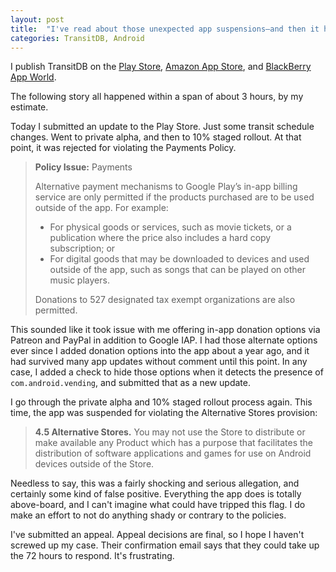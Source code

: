 ```yaml
---
layout: post
title:  "I've read about those unexpected app suspensions—and then it happened to me"
categories: TransitDB, Android
---
```


I publish TransitDB on the [Play Store](https://play.google.com/store/apps/details?id=ca.transitdb.mobile.android), [Amazon App Store](https://www.amazon.com/Carson-Lam-TransitDB-Vancouver/dp/B00RYZVCOW/), and [BlackBerry App World](https://appworld.blackberry.com/webstore/content/32009887/).

The following story all happened within a span of about 3 hours, by my estimate.

Today I submitted an update to the Play Store. Just some transit schedule changes. Went to private alpha, and then to 10% staged rollout. At that point, it was rejected for violating the Payments Policy.

> **Policy Issue:** Payments
>
> Alternative payment mechanisms to Google Play’s in-app billing service are only permitted if the products purchased are to be used outside of the app. For example:
> * For physical goods or services, such as movie tickets, or a publication where the price also includes a hard copy subscription; or 
> * For digital goods that may be downloaded to devices and used outside of the app, such as songs that can be played on other music players.
>
> Donations to 527 designated tax exempt organizations are also permitted.

This sounded like it took issue with me offering in-app donation options via Patreon and PayPal in addition to Google IAP. I had those alternate options ever since I added donation options into the app about a year ago, and it had survived many app updates without comment until this point. In any case, I added a check to hide those options when it detects the presence of `com.android.vending`, and submitted that as a new update.

I go through the private alpha and 10% staged rollout process again. This time, the app was suspended for violating the Alternative Stores provision:

> **4.5 Alternative Stores.** You may not use the Store to distribute or make available any Product which has a purpose that facilitates the distribution of software applications and games for use on Android devices outside of the Store.

Needless to say, this was a fairly shocking and serious allegation, and certainly some kind of false positive. Everything the app does is totally above-board, and I can't imagine what could have tripped this flag. I do make an effort to not do anything shady or contrary to the policies.

I've submitted an appeal. Appeal decisions are final, so I hope I haven't screwed up my case. Their confirmation email says that they could take up the 72 hours to respond. It's frustrating.
